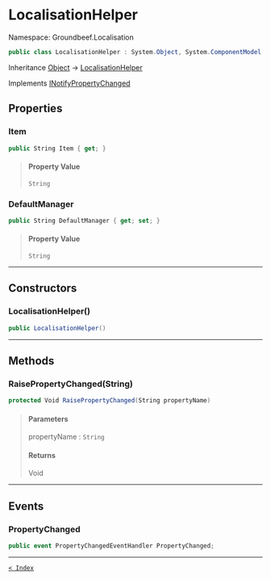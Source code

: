 # LocalisationHelper

Namespace: Groundbeef.Localisation

```csharp
public class LocalisationHelper : System.Object, System.ComponentModel.INotifyPropertyChanged
```

Inheritance [Object](https://docs.microsoft.com/en-us/dotnet/api/system.object) → [LocalisationHelper](LocalisationHelper.md)

Implements [INotifyPropertyChanged](https://docs.microsoft.com/en-us/dotnet/api/system.componentmodel.inotifypropertychanged)

## Properties

### Item

```csharp
public String Item { get; }
```

> #### Property Value
> 
> `String`<br>
> 

### DefaultManager

```csharp
public String DefaultManager { get; set; }
```

> #### Property Value
> 
> `String`<br>
> 

---

## Constructors

### LocalisationHelper()

```csharp
public LocalisationHelper()
```

> 

---

## Methods

### RaisePropertyChanged(String)

```csharp
protected Void RaisePropertyChanged(String propertyName)
```

> #### Parameters
> 
> propertyName : `String`<br>
> 
> #### Returns
> 
> Void<br>
> 

---

## Events

### PropertyChanged

```csharp
public event PropertyChangedEventHandler PropertyChanged;
```

---

[`< Index`](..\index.md)
